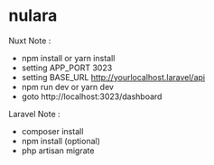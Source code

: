 # nulara

Nuxt Note :
- npm install or yarn install
- setting APP_PORT 3023
- setting BASE_URL http://yourlocalhost.laravel/api
- npm run dev or yarn dev
- goto http://localhost:3023/dashboard

Laravel Note :
- composer install
- npm install (optional)
- php artisan migrate
